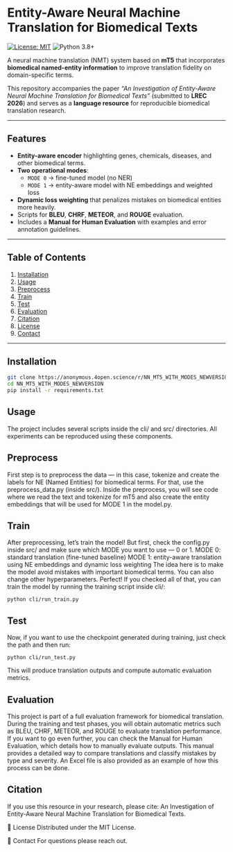 # Entity-Aware Neural Machine Translation for Biomedical Texts

[![License: MIT](https://img.shields.io/badge/License-MIT-yellow.svg)](LICENSE)
![Python 3.8+](https://img.shields.io/badge/python-3.8%2B-blue.svg)

A neural machine translation (NMT) system based on **mT5** that incorporates **biomedical named-entity information** to improve translation fidelity on domain-specific terms.

This repository accompanies the paper *“An Investigation of Entity-Aware Neural Machine Translation for Biomedical Texts”* (submitted to **LREC 2026**) and serves as a **language resource** for reproducible biomedical translation research.

---

##  Features

- **Entity-aware encoder** highlighting genes, chemicals, diseases, and other biomedical terms.
- **Two operational modes**:
  - `MODE 0` → fine-tuned model (no NER)
  - `MODE 1` → entity-aware model with NE embeddings and weighted loss
- **Dynamic loss weighting** that penalizes mistakes on biomedical entities more heavily.
- Scripts for **BLEU**, **CHRF**, **METEOR**, and **ROUGE** evaluation.
- Includes a **Manual for Human Evaluation** with examples and error annotation guidelines.

---

##  Table of Contents

1. [Installation](#installation)
2. [Usage](#usage)
3. [Preprocess](#preprocess)
4. [Train](#train)
5. [Test](#test)
6. [Evaluation](#evaluation)
7. [Citation](#citation)
8. [License](#license)
9. [Contact](#contact)

---

## Installation

```bash
git clone https://anonymous.4open.science/r/NN_MT5_WITH_MODES_NEWVERSION/
cd NN_MT5_WITH_MODES_NEWVERSION
pip install -r requirements.txt
```


## Usage

The project includes several scripts inside the cli/ and src/ directories.
All experiments can be reproduced using these components.

## Preprocess

First step is to preprocess the data — in this case, tokenize and create the labels for NE (Named Entities) for biomedical terms.
For that, use the preprocess_data.py (inside src/).
Inside the preprocess, you will see code where we read the text and tokenize for mT5 and also create the entity embeddings that will be used for MODE 1 in the model.py.

## Train

After preprocessing, let’s train the model!
But first, check the config.py inside src/ and make sure which MODE you want to use — 0 or 1.
MODE 0: standard translation (fine-tuned baseline)
MODE 1: entity-aware translation using NE embeddings and dynamic loss weighting
The idea here is to make the model avoid mistakes with important biomedical terms.
You can also change other hyperparameters.
Perfect! If you checked all of that, you can train the model by running the training script inside cli/:

```python cli/run_train.py```


## Test
Now, if you want to use the checkpoint generated during training, just check the path and then run:

```python cli/run_test.py```

This will produce translation outputs and compute automatic evaluation metrics.

## Evaluation

This project is part of a full evaluation framework for biomedical translation.
During the training and test phases, you will obtain automatic metrics such as BLEU, CHRF, METEOR, and ROUGE to evaluate translation performance.
If you want to go even further, you can check the Manual for Human Evaluation, which details how to manually evaluate outputs.
This manual provides a detailed way to compare translations and classify mistakes by type and severity.
An Excel file is also provided as an example of how this process can be done.

## Citation
If you use this resource in your research, please cite:
An Investigation of Entity-Aware Neural Machine Translation for Biomedical Texts.

📜 License
Distributed under the MIT License.

📧 Contact
For questions please reach out.
